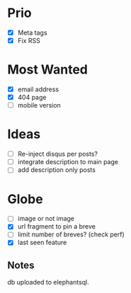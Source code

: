 # Prio

- [x] Meta tags
- [x] Fix RSS

# Most Wanted

- [x] email address
- [x] 404 page
- [ ] mobile version

# Ideas

- [ ] Re-inject disqus per posts?
- [ ] integrate description to main page
- [ ] add description only posts

# Globe

- [ ] image or not image
- [x] url fragment to pin a breve
- [ ] limit number of breves? (check perf)
- [x] last seen feature

## Notes

db uploaded to elephantsql.
